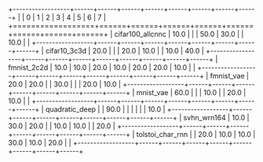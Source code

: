 +------------------+------+------+------+------+------+------+------+------+
|                  | 0    | 1    | 2    | 3    | 4    | 5    | 6    | 7    |
+==================+======+======+======+======+======+======+======+======+
| cifar100_allcnnc | 10.0 |      |      | 50.0 | 30.0 |      | 10.0 |      |
+------------------+------+------+------+------+------+------+------+------+
| cifar10_3c3d     | 20.0 |      |      | 20.0 | 10.0 |      | 10.0 | 40.0 |
+------------------+------+------+------+------+------+------+------+------+
| fmnist_2c2d      | 10.0 | 10.0 | 20.0 | 10.0 | 20.0 | 20.0 | 10.0 |      |
+------------------+------+------+------+------+------+------+------+------+
| fmnist_vae       | 20.0 | 20.0 |      | 30.0 |      |      | 20.0 | 10.0 |
+------------------+------+------+------+------+------+------+------+------+
| mnist_vae        | 60.0 |      |      | 10.0 |      | 20.0 | 10.0 |      |
+------------------+------+------+------+------+------+------+------+------+
| quadratic_deep   |      | 90.0 |      |      |      |      |      | 10.0 |
+------------------+------+------+------+------+------+------+------+------+
| svhn_wrn164      | 10.0 | 30.0 | 20.0 |      | 10.0 | 10.0 |      | 20.0 |
+------------------+------+------+------+------+------+------+------+------+
| tolstoi_char_rnn |      | 20.0 | 10.0 | 10.0 | 30.0 | 10.0 | 20.0 |      |
+------------------+------+------+------+------+------+------+------+------+